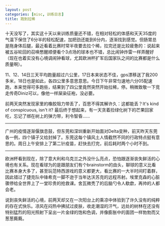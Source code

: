 ```yaml
---
layout: post
categories: [misc, 训练日志]
title: 跑到拉稀
---
```


十天没写了，其实这十天以来训练质量还不错，在相对轻松的体感和天天35度的气温下保住了6分半的轻松配速，加把劲还能到6分内，逐渐找到感觉。但肠胃总是拖身体后腿，最近看着比赛时常半夜要去拉个稀，拉完还是比较疲惫的：说起来被五谷轮回的召唤憋醒顺便看个3点场的球本也不错，总比闹钟炸雷一样弄醒好（现在也着实没有心境调闹钟看球，尤其欧洲杯扩军后国家队之间的比赛都是什么质量啊）。

11、12、14日三天平均跑量超过六公里，17日本来状态不佳，gps漂移送了我200多米，18日也是如此，各四公里多意思意思。今日下午非常匀速地六分05配速跑，本来觉得可多跑些，结果到了四公里竟然突然开始拉稀，停。稍微致敬一下竞走传奇Diniz可以，像他一样屎染征袍，没必要。

前两天突然发现家里的橡胶阻力带丢了，百思不得其解许久：这都能丢？It's kind of conspicuous, isn't it? 最后终于想起来，有一天贪着捡绿化树下的芒果回家吃，忘记了绑在树上的弹力带，利令智昏……

---

广州的疫情逐渐偃旗息鼓，但东莞和深圳重新开始面对Delta变种，前天昨天东莞各一例，四个镇子又给封掉了。东莞这每个镇风土人情截然不同的行政特点挺有意思的。周日上午安排上了第二针疫苗，赶快去打完，前后耗时两个小时不到。

---

欧洲杯看到现在，除了意大利和乌克兰之外没什么亮点，恐怕跟逐渐丧失鲜活的心境也有关系。现在看球为的是跟朋友们有个brainstorm的由头，聊球的意义比看比赛本身大多了，甚至玩范特西游戏的意义都更大，看比赛的一大半时间盯着群，因此错过了捷克队中锋希克一脚不逊于当年达沃苏克的远程吊射。埃里克森的心脏骤停给全世界上了一堂珍贵的抢救课。舍瓦微秃了的后脑勺令人欷歔，再帅的人都会老。

说到丧失鲜活的心境，前两天却又在一次阳台上的乘凉中体验到了许久没有的纯粹的存在式快乐。凉风在闷热中拂拭过皮肤，收走潮湿的汗气，远处的树林在还没有特别猛烈的阳光照射下呈出一片金绿的饱和色调，并像膨胀中的面团一样勃勃而又葱葱蕤蕤。
